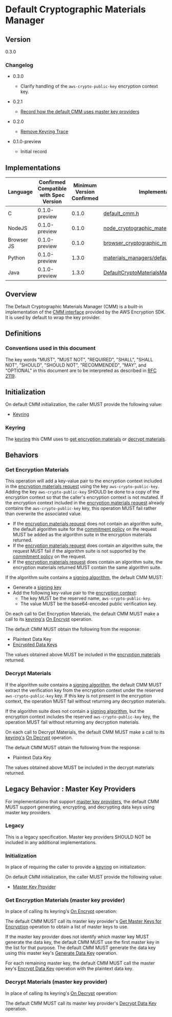 [//]: # "Copyright Amazon.com Inc. or its affiliates. All Rights Reserved."
[//]: # "SPDX-License-Identifier: CC-BY-SA-4.0"

# Default Cryptographic Materials Manager

## Version

0.3.0

### Changelog

- 0.3.0

  - Clarify handling of the `aws-crypto-public-key` encryption context key.

- 0.2.1

  - [Record how the default CMM uses master key providers](https://github.com/awslabs/aws-encryption-sdk-specification/issues/98)

- 0.2.0

  - [Remove Keyring Trace](../changes/2020-05-13_remove-keyring-trace/change.md)

- 0.1.0-preview

  - Initial record

## Implementations

| Language   | Confirmed Compatible with Spec Version | Minimum Version Confirmed | Implementation                                                                                                                                                                                        |
| ---------- | -------------------------------------- | ------------------------- | ----------------------------------------------------------------------------------------------------------------------------------------------------------------------------------------------------- |
| C          | 0.1.0-preview                          | 0.1.0                     | [default_cmm.h](https://github.com/aws/aws-encryption-sdk-c/blob/master/include/aws/cryptosdk/default_cmm.h)                                                                                          |
| NodeJS     | 0.1.0-preview                          | 0.1.0                     | [node_cryptographic_materials_manager.ts](https://github.com/awslabs/aws-encryption-sdk-javascript/blob/master/modules/material-management-node/src/node_cryptographic_materials_manager.ts)          |
| Browser JS | 0.1.0-preview                          | 0.1.0                     | [browser_cryptographic_materials_manager.ts](https://github.com/awslabs/aws-encryption-sdk-javascript/blob/master/modules/material-management-browser/src/browser_cryptographic_materials_manager.ts) |
| Python     | 0.1.0-preview                          | 1.3.0                     | [materials_managers/default.py](https://github.com/aws/aws-encryption-sdk-python/blob/master/src/aws_encryption_sdk/materials_managers/default.py)                                                    |
| Java       | 0.1.0-preview                          | 1.3.0                     | [DefaultCryptoMaterialsManager.java](https://github.com/aws/aws-encryption-sdk-java/blob/master/src/main/java/com/amazonaws/encryptionsdk/DefaultCryptoMaterialsManager.java)                         |

## Overview

The Default Cryptographic Materials Manager (CMM) is a built-in implementation of the [CMM interface](cmm-interface.md) provided by the AWS Encryption SDK.  
It is used by default to wrap the key provider.

## Definitions

### Conventions used in this document

The key words "MUST", "MUST NOT", "REQUIRED", "SHALL", "SHALL NOT", "SHOULD", "SHOULD NOT", "RECOMMENDED", "MAY", and "OPTIONAL"
in this document are to be interpreted as described in [RFC 2119](https://tools.ietf.org/html/rfc2119).

## Initialization

On default CMM initialization,
the caller MUST provide the following value:

- [Keyring](#keyring)

### Keyring

The [keyring](keyring-interface.md) this CMM uses to
[get encryption materials](#get-encryption-materials) or [decrypt materials](#decrypt-materials).

## Behaviors

### Get Encryption Materials

This operation will add a key-value pair
to the encryption context included in the [encryption materials request](cmm-interface.md#encryption-materials-request)
using the key `aws-crypto-public-key`.
Adding the key `aws-crypto-public-key` SHOULD be done to a copy of the encryption context
so that the caller's encryption context is not mutated.
If the encryption context included in the [encryption materials request](cmm-interface.md#encryption-materials-request)
already contains the `aws-crypto-public-key` key,
this operation MUST fail rather than overwrite the associated value.

- If the [encryption materials request](cmm-interface.md#encryption-materials-request) does not contain an algorithm suite,
  the default algorithm suite for the [commitment policy](../client-apis/client.md#commitment-policy) on the request
  MUST be added as the algorithm suite in the encryption materials returned.
- If the [encryption materials request](cmm-interface.md#encryption-materials-request) does contain an algorithm suite,
  the request MUST fail if the algorithm suite is not supported by the [commitment policy](../client-apis/client.md#commitment-policy) on the request.
- If the [encryption materials request](cmm-interface.md#encryption-materials-request) does contain an algorithm suite,
  the encryption materials returned MUST contain the same algorithm suite.

If the algorithm suite contains a [signing algorithm](algorithm-suites.md#signature-algorithm),
the default CMM MUST:

- Generate a [signing key](structures.md#signing-key)
- Add the following key-value pair to the [encryption context](structures.md#encryption-context):
  - The key MUST be the reserved name, `aws-crypto-public-key`.
  - The value MUST be the base64-encoded public verification key.

On each call to Get Encryption Materials,
the default CMM MUST make a call to its [keyring's](#keyring)
[On Encrypt](keyring-interface.md#onencrypt) operation.

The default CMM MUST obtain the following from the response:

- Plaintext Data Key
- [Encrypted Data Keys](structures.md#encrypted-data-keys)

The values obtained above MUST be included in the [encryption materials](structures.md#encryption-materials) returned.

### Decrypt Materials

If the algorithm suite contains a [signing algorithm](algorithm-suites.md#signature-algorithm),
the default CMM MUST extract the verification key
from the encryption context under the reserved `aws-crypto-public-key` key.
If this key is not present in the encryption context, the operation MUST fail
without returning any decryption materials.

If the algorithm suite does not contain a [signing algorithm](algorithm-suites.md#signature-algorithm),
but the encryption context includes the reserved `aws-crypto-public-key` key,
the operation MUST fail without returning any decryption materials.

On each call to Decrypt Materials,
the default CMM MUST make a call to its [keyring's](#keyring)
[On Decrypt](keyring-interface.md#ondecrypt) operation.

The default CMM MUST obtain the following from the response:

- Plaintext Data Key

The values obtained above MUST be included in the decrypt materials returned.

## Legacy Behavior : Master Key Providers

For implementations that support [master key providers](master-key-provider-interface.md),
the default CMM MUST support generating, encrypting, and decrypting data keys
using master key providers.

### Legacy

This is a legacy specification.
Master key providers SHOULD NOT be included in any additional implementations.

### Initialization

In place of requiring the caller to provide a [keyring](keyring-interface.md)
on initialization:

On default CMM initialization,
the caller MUST provide the following value:

- [Master Key Provider](#master-key-provider-interface.md)

### Get Encryption Materials (master key provider)

In place of calling its keyring's [On Encrypt](keyring-interface.md#onencrypt) operation:

The default CMM MUST call its master key provider's
[Get Master Keys for Encryption](master-key-provider-interface.md#get-master-keys-for-encryption) operation
to obtain a list of master keys to use.

If the master key provider does not identify which master key MUST generate the data key,
the default CMM MUST use the first master key in the list for that purpose.
The default CMM MUST generate the data key using this master key's
[Generate Data Key](master-key-interface.md#generate-data-key) operation.

For each remaining master key,
the default CMM MUST call the master key's
[Encrypt Data Key](master-key-interface.md#encrypt-data-key) operation
with the plaintext data key.

### Decrypt Materials (master key provider)

In place of calling its keyring's [On Decrypt](keyring-interface.md#ondecrypt) operation:

The default CMM MUST call its master key provider's
[Decrypt Data Key](master-key-provider-interface.md#decrypt-data-key) operation.
